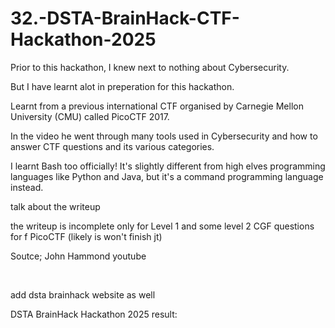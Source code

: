 # 32.-DSTA-BrainHack-CTF-Hackathon-2025
Prior to this hackathon, I knew next to nothing about Cybersecurity.

But I have learnt alot in preperation for this hackathon.

Learnt from a previous international CTF organised by Carnegie Mellon University (CMU)
called PicoCTF 2017.

In the video he went through many tools used in Cybersecurity and how to answer
CTF questions and its various categories.


I learnt Bash too officially! It's slightly different from high elves programming languages 
like Python and Java, but it's a command programming language instead.

talk about the writeup

the writeup is incomplete only for Level 1 and some level 2 CGF questions for f PicoCTF (likely is won't finish jt)

Soutce;
John Hammond youtube

<br>

add dsta brainhack website as well


DSTA BrainHack Hackathon 2025 result:
